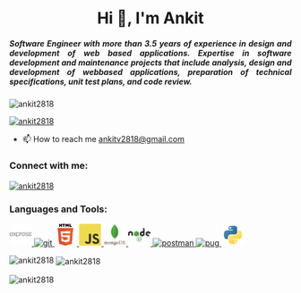 <h1 align="center">Hi 👋, I'm Ankit</h1>
<h5 align="center" style="text-align: justify">Software Engineer with more than 3.5 years of experience in design and development of web based
applications. Expertise in software development and maintenance projects that include analysis,
design and development of webbased
applications, preparation of technical specifications, unit
test plans, and code review.</h5>

<p align="left"> <img src="https://komarev.com/ghpvc/?username=ankit2818&label=Profile%20views&color=0e75b6&style=flat" alt="ankit2818" /> </p>

<p align="left"> <a href="https://github.com/ryo-ma/github-profile-trophy"><img src="https://github-profile-trophy.vercel.app/?username=ankit2818" alt="ankit2818" /></a> </p>

- 📫 How to reach me <a href="mailto:ankitv2818@gmail.com" style="text-decoration: underline">ankitv2818@gmail.com</a> 

<h3 align="left">Connect with me:</h3>
<p align="left">
<a href="https://linkedin.com/in/ankit2818" target="blank"><img align="center" src="https://raw.githubusercontent.com/rahuldkjain/github-profile-readme-generator/master/src/images/icons/Social/linked-in-alt.svg" alt="ankit2818" height="30" width="40" /></a>
</p>

<h3 align="left">Languages and Tools:</h3>
<p align="left"> <a href="https://expressjs.com" target="_blank"> <img src="https://raw.githubusercontent.com/devicons/devicon/master/icons/express/express-original-wordmark.svg" alt="express" width="40" height="40"/> </a> <a href="https://git-scm.com/" target="_blank"> <img src="https://www.vectorlogo.zone/logos/git-scm/git-scm-icon.svg" alt="git" width="40" height="40"/> </a> <a href="https://www.w3.org/html/" target="_blank"> <img src="https://raw.githubusercontent.com/devicons/devicon/master/icons/html5/html5-original-wordmark.svg" alt="html5" width="40" height="40"/> </a> <a href="https://developer.mozilla.org/en-US/docs/Web/JavaScript" target="_blank"> <img src="https://raw.githubusercontent.com/devicons/devicon/master/icons/javascript/javascript-original.svg" alt="javascript" width="40" height="40"/> </a> <a href="https://www.mongodb.com/" target="_blank"> <img src="https://raw.githubusercontent.com/devicons/devicon/master/icons/mongodb/mongodb-original-wordmark.svg" alt="mongodb" width="40" height="40"/> </a> <a href="https://nodejs.org" target="_blank"> <img src="https://raw.githubusercontent.com/devicons/devicon/master/icons/nodejs/nodejs-original-wordmark.svg" alt="nodejs" width="40" height="40"/> </a> <a href="https://postman.com" target="_blank"> <img src="https://www.vectorlogo.zone/logos/getpostman/getpostman-icon.svg" alt="postman" width="40" height="40"/> </a> <a href="https://pugjs.org" target="_blank"> <img src="https://cdn.worldvectorlogo.com/logos/pug.svg" alt="pug" width="40" height="40"/> </a> <a href="https://www.python.org" target="_blank"> <img src="https://raw.githubusercontent.com/devicons/devicon/master/icons/python/python-original.svg" alt="python" width="40" height="40"/> </a> </p>

<p><img align="left" src="https://github-readme-stats.vercel.app/api/top-langs?username=ankit2818&show_icons=true&locale=en&layout=compact" alt="ankit2818" /></p>

<p>&nbsp;<img align="center" src="https://github-readme-stats.vercel.app/api?username=ankit2818&show_icons=true&locale=en" alt="ankit2818" /></p>

<p><img align="center" src="https://github-readme-streak-stats.herokuapp.com/?user=ankit2818&" alt="ankit2818" /></p>

